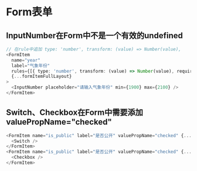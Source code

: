 # Form表单

## InputNumber在Form中不是一个有效的undefined
```typescript jsx
// 在rule中追加 type: 'number', transform: (value) => Number(value),
<FormItem
  name="year"
  label="气象年份"
  rules={[{ type: 'number', transform: (value) => Number(value), required: true, label: '气象文件' }]}
  {...formItemFullLayout}
>
  <InputNumber placeholder="请输入气象年份" min={1900} max={2100} />
</FormItem>
```

## Switch、Checkbox在Form中需要添加valuePropName="checked"
```typescript jsx
<FormItem name="is_public" label="是否公开" valuePropName="checked" {...formItemFullLayout}>
  <Switch />
</FormItem>
<FormItem name="is_public" label="是否公开" valuePropName="checked" {...formItemFullLayout}>
  <Checkbox />
</FormItem>
```

